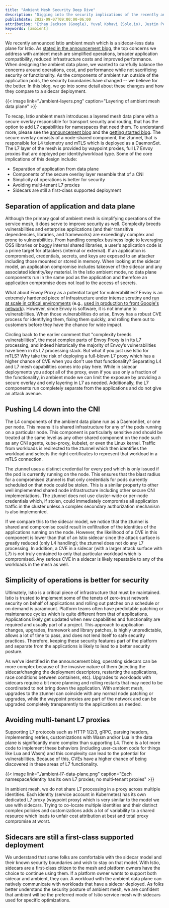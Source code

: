 ```yaml
---
title: "Ambient Mesh Security Deep Dive"
description: "Digging into the security implications of the recently announced Istio ambient mesh, a sidecar-less data plane for Istio."
publishdate: 2022-09-07T09:00:00-06:00
attribution: "Ethan Jackson (Google), Yuval Kohavi (Solo.io), Justin Pettit (Google), Christian Posta (Solo.io)"
keywords: [ambient]
---
```


We recently announced Istio ambient mesh which is a sidecar-less data plane for Istio. As [stated in the announcement blog](/blog/2022/introducing-ambient-mesh/), the top concerns we address with ambient mesh are simplified operations, broader application compatibility, reduced infrastructure costs and improved performance. When designing the ambient data plane, we wanted to carefully balance the concerns around operations, cost, and performance while not sacrificing security or functionality. As the components of ambient run outside of the application pods, the security boundaries have changed -- we believe for the better. In this blog, we go into some detail about these changes and how they compare to a sidecar deployment.

{{< image link="./ambient-layers.png" caption="Layering of ambient mesh data plane" >}}

To recap, Istio ambient mesh introduces a layered mesh data plane with a secure overlay responsible for transport security and routing, that has the option to add L7 capabilities for namespaces that need them.
To understand more, please see the [announcement blog](/blog/2022/introducing-ambient-mesh/) and the [getting started blog](/blog/2022/get-started-ambient).
The secure overlay consists of a node-shared component, the ztunnel, that is responsible for L4 telemetry and mTLS which is deployed as a DaemonSet.
The L7 layer of the mesh is provided by waypoint proxies, full L7 Envoy proxies that are deployed per identity/workload type.
Some of the core implications of this design include:

* Separation of application from data plane
* Components of the secure overlay layer resemble that of a CNI
* Simplicity of operations is better for security
* Avoiding multi-tenant L7 proxies
* Sidecars are still a first-class supported deployment

## Separation of application and data plane

Although the primary goal of ambient mesh is simplifying operations of the service mesh, it does serve to improve security as well. Complexity breeds vulnerabilities and enterprise applications (and their transitive dependencies, libraries, and frameworks) are exceedingly complex and prone to vulnerabilities. From handling complex business logic to leveraging OSS libraries or buggy internal shared libraries, a user's application code is a prime target for attackers (internal or external). If an application is compromised, credentials, secrets, and keys are exposed to an attacker including those mounted or stored in memory. When looking at the sidecar model, an application compromise includes takeover of the sidecar and any associated identity/key material. In the Istio ambient mode, no data plane components run in the same pod as the application and therefore an application compromise does not lead to the access of secrets.

What about Envoy Proxy as a potential target for vulnerabilities? Envoy is an extremely hardened piece of infrastructure under intense scrutiny and [run at scale in critical environments](https://www.infoq.com/news/2018/12/envoycon-service-mesh/) (e.g., [used in production to front Google's network](https://cloud.google.com/load-balancing/docs/https)). However, since Envoy is software, it is not immune to vulnerabilities.  When those vulnerabilities do arise, Envoy has a robust CVE process for identifying them, fixing them quickly, and rolling them out to customers before they have the chance for wide impact.

Circling back to the earlier comment that "complexity breeds vulnerabilities", the most complex parts of Envoy Proxy is in its L7 processing, and indeed historically the majority of Envoy’s vulnerabilities have been in its L7 processing stack. But what if you just use Istio for mTLS? Why take the risk of deploying a full-blown L7 proxy which has a higher chance of CVE when you don't use that functionality? Separating L4 and L7 mesh capabilities comes into play here. While in sidecar deployments you adopt all of the proxy, even if you use only a fraction of the functionality, in ambient mode we can limit the exposure by providing a secure overlay and only layering in L7 as needed. Additionally, the L7 components run completely separate from the applications and do not give an attack avenue.

## Pushing L4 down into the CNI

The L4 components of the ambient data plane run as a DaemonSet, or one per node. This means it is shared infrastructure for any of the pods running on a particular node. This component is particularly sensitive and should be treated at the same level as any other shared component on the node such as any CNI agents, kube-proxy, kubelet, or even the Linux kernel. Traffic from workloads is redirected to the ztunnel which then identifies the workload and selects the right certificates to represent that workload in a mTLS connection.

The ztunnel uses a distinct credential for every pod which is only issued if the pod is currently running on the node. This ensures that the blast radius for a compromised ztunnel is that only credentials for pods currently scheduled on that node could be stolen. This is a similar property to other well implemented shared node infrastructure including other secure CNI implementations. The ztunnel does not use cluster-wide or per-node credentials which, if stolen, could immediately compromise all application traffic in the cluster unless a complex secondary authorization mechanism is also implemented.

If we compare this to the sidecar model, we notice that the ztunnel is shared and compromise could result in exfiltration of the identities of the applications running on the node. However, the likelihood of a CVE in this component is lower than that of an Istio sidecar since the attack surface is greatly reduced (only L4 handling); the ztunnel does not do any L7 processing. In addition, a CVE in a sidecar (with a larger attack surface with L7) is not truly contained to only that particular workload which is compromised. Any serious CVE in a sidecar is likely repeatable to any of the workloads in the mesh as well.

## Simplicity of operations is better for security

Ultimately, Istio is a critical piece of infrastructure that must be maintained. Istio is trusted to implement some of the tenets of zero-trust network security on behalf of applications and rolling out patches on a schedule or on demand is paramount. Platform teams often have predictable patching or maintenance cycles which is quite different from that of applications. Applications likely get updated when new capabilities and functionality are required and usually part of a project. This approach to application changes, upgrades, framework and library patches, is highly unpredictable, allows a lot of time to pass, and does not lend itself to safe security practices. Therefore, keeping these security features part of the platform and separate from the applications is likely to lead to a better security posture.

As we've identified in the announcement blog, operating sidecars can be more complex because of the invasive nature of them (injecting the sidecar/changing the deployment descriptors, restarting the applications, race conditions between containers, etc). Upgrades to workloads with sidecars require a bit more planning and rolling restarts that may need to be coordinated to not bring down the application. With ambient mesh, upgrades to the ztunnel can coincide with any normal node patching or upgrades, while the waypoint proxies are part of the network and can be upgraded completely transparently to the applications as needed.

## Avoiding multi-tenant L7 proxies

Supporting L7 protocols such as HTTP 1/2/3, gRPC, parsing headers, implementing retries, customizations with Wasm and/or Lua in the data plane is significantly more complex than supporting L4. There is a lot more code to implement these behaviors (including user-custom code for things like Lua and Wasm) and this complexity can lead to the potential for vulnerabilities. Because of this, CVEs have a higher chance of being discovered in these areas of L7 functionality.

{{< image link="./ambient-l7-data-plane.png" caption="Each namespace/identity has its own L7 proxies; no multi-tenant proxies" >}}

In ambient mesh, we do not share L7 processing in a proxy across multiple identities. Each identity (service account in Kubernetes) has its own dedicated L7 proxy (waypoint proxy) which is very similar to the model we use with sidecars. Trying to co-locate multiple identities and their distinct complex policies and customizations adds a lot of variability to a shared resource which leads to unfair cost attribution at best and total proxy compromise at worst.

## Sidecars are still a first-class supported deployment

We understand that some folks are comfortable with the sidecar model and their known security boundaries and wish to stay on that model. With Istio, sidecars are a first-class citizen to the mesh and platform owners have the choice to continue using them. If a platform owner wants to support both sidecar and ambient, they can. A workload with the ambient data plane can natively communicate with workloads that have a sidecar deployed. As folks better understand the security posture of ambient mesh, we are confident that ambient will be the preferred mode of Istio service mesh with sidecars used for specific optimizations.
